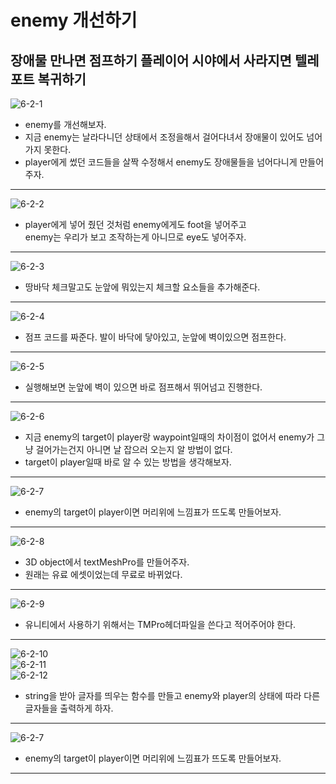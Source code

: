 enemy 개선하기
=======================
장애물 만나면 점프하기 플레이어 시야에서 사라지면 텔레포트 복귀하기   
---------------------------  
![6-2-1](https://github.com/isp829/HU/blob/master/images/lecutre6/6-2/6-2-1.PNG)  
* enemy를 개선해보자.  
* 지금 enemy는 날라다니던 상태에서 조정을해서 걸어다녀서 장애물이 있어도 넘어가지 못한다.
* player에게 썼던 코드들을 살짝 수정해서 enemy도 장애물들을 넘어다니게 만들어주자.  
---------------------------------------------------    
![6-2-2](https://github.com/isp829/HU/blob/master/images/lecutre6/6-2/6-2-2.PNG)  
* player에게 넣어 줬던 것처럼 enemy에게도 foot을 넣어주고  
enemy는 우리가 보고 조작하는게 아니므로 eye도 넣어주자.  
---------------------------------------------------   
![6-2-3](https://github.com/isp829/HU/blob/master/images/lecutre6/6-2/6-2-3.PNG)  
* 땅바닥 체크말고도 눈앞에 뭐있는지 체크할 요소들을 추가해준다.  
---------------------------------------------------    
![6-2-4](https://github.com/isp829/HU/blob/master/images/lecutre6/6-2/6-2-4.PNG)  
* 점프 코드를 짜준다. 발이 바닥에 닿아있고, 눈앞에 벽이있으면 점프한다.  
---------------------------------------------------    
![6-2-5](https://github.com/isp829/HU/blob/master/images/lecutre6/6-2/6-2-5.PNG)  
* 실행해보면 눈앞에 벽이 있으면 바로 점프해서 뛰어넘고 진행한다.  
---------------------------------------------------    
![6-2-6](https://github.com/isp829/HU/blob/master/images/lecutre6/6-2/6-2-6.PNG)  
* 지금 enemy의 target이 player랑 waypoint일때의 차이점이 없어서 enemy가 그냥 걸어가는건지 아니면 날 잡으러 오는지 알 방법이 없다.  
* target이 player일때 바로 알 수 있는 방법을 생각해보자.  
---------------------------------------------------    
![6-2-7](https://github.com/isp829/HU/blob/master/images/lecutre6/6-2/6-2-7.PNG)  
* enemy의 target이 player이면 머리위에 느낌표가 뜨도록 만들어보자.  
---------------------------------------------------    
![6-2-8](https://github.com/isp829/HU/blob/master/images/lecutre6/6-2/6-2-8.PNG)  
* 3D object에서 textMeshPro를 만들어주자.  
* 원래는 유료 에셋이었는데 무료로 바뀌었다.  
---------------------------------------------------    
![6-2-9](https://github.com/isp829/HU/blob/master/images/lecutre6/6-2/6-2-9.PNG)  
* 유니티에서 사용하기 위해서는 TMPro헤더파일을 쓴다고 적어주어야 한다.  
---------------------------------------------------    
![6-2-10](https://github.com/isp829/HU/blob/master/images/lecutre6/6-2/6-2-10.PNG)  
![6-2-11](https://github.com/isp829/HU/blob/master/images/lecutre6/6-2/6-2-11.PNG)  
![6-2-12](https://github.com/isp829/HU/blob/master/images/lecutre6/6-2/6-2-12.PNG)   
* string을 받아 글자를 띄우는 함수를 만들고 enemy와 player의 상태에 따라 다른 글자들을 출력하게 하자.  
---------------------------------------------------    

![6-2-7](https://github.com/isp829/HU/blob/master/images/lecutre6/6-2/6-2-7.PNG)  
* enemy의 target이 player이면 머리위에 느낌표가 뜨도록 만들어보자.  
---------------------------------------------------    



    

    
